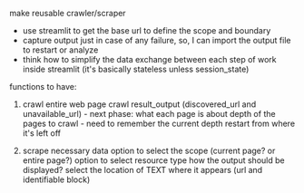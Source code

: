 make reusable crawler/scraper
- use streamlit to get the base url to define the scope and boundary
- capture output just in case of any failure, so, I can import the output file to restart or analyze
- think how to simplify the data exchange between each step of work inside streamlit (it's basically stateless unless session_state)

functions to have:
1. crawl entire web page
    crawl
    result_output (discovered_url and unavailable_url)
        - next phase: what each page is about
    depth of the pages to crawl
        - need to remember the current depth
    restart from where it's left off

2. scrape necessary data
    option to select the scope (current page? or entire page?)
    option to select resource type
    how the output should be displayed?
    select the location of TEXT where it appears (url and identifiable block)